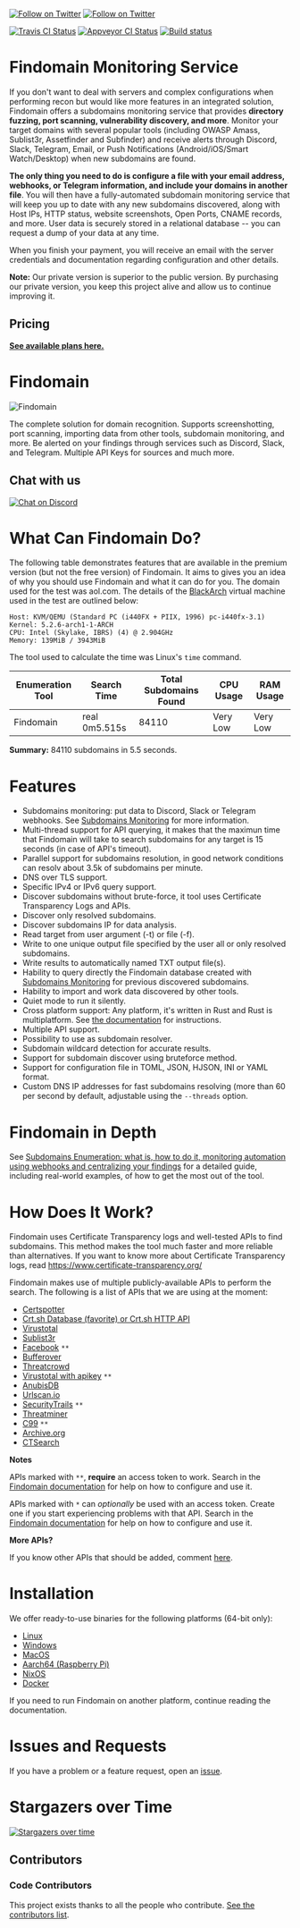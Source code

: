 [![Follow on Twitter](https://img.shields.io/twitter/follow/edu4rdshl.svg?logo=twitter)](https://twitter.com/edu4rdshl)
[![Follow on Twitter](https://img.shields.io/twitter/follow/FindomainApp.svg?logo=twitter)](https://twitter.com/FindomainApp)

[![Travis CI Status](https://travis-ci.org/edu4rdshl/findomain.svg?branch=master)](https://travis-ci.org/edu4rdshl/findomain)
[![Appveyor CI Status](https://ci.appveyor.com/api/projects/status/github/edu4rdshl/findomain?branch=master&svg=true)](https://ci.appveyor.com/project/edu4rdshl/findomain)
[![Build status](https://github.com/Edu4rdSHL/findomain/workflows/Github%20Actions/badge.svg)](https://github.com/Edu4rdSHL/findomain/actions)

# Findomain Monitoring Service

If you don't want to deal with servers and complex configurations when performing recon but would like more features in an integrated solution, Findomain offers a subdomains monitoring service that provides **directory fuzzing, port scanning, vulnerability discovery, and more**. Monitor your target domains with several popular tools (including OWASP Amass, Sublist3r, Assetfinder and Subfinder) and receive alerts through Discord, Slack, Telegram, Email, or Push Notifications (Android/iOS/Smart Watch/Desktop) when new subdomains are found. 

**The only thing you need to do is configure a file with your email address, webhooks, or Telegram information, and include your domains in another file**. You will then have a fully-automated subdomain monitoring service that will keep you up to date with any new subdomains discovered, along with Host IPs, HTTP status, website screenshots, Open Ports, CNAME records, and more. User data is securely stored in a relational database -- you can request a dump of your data at any time.

When you finish your payment, you will receive an email with the server credentials and documentation regarding configuration and other details.

**Note:** Our private version is superior to the public version. By purchasing our private version, you keep this project alive and allow us to continue improving it. 

## Pricing

[**See available plans here.**](https://findomain.app/#Pricing)

# Findomain

![Findomain](images/findomain.png)

The complete solution for domain recognition. Supports screenshotting, port scanning, importing data from other tools, subdomain monitoring, and more. Be alerted on your findings through services such as Discord, Slack, and Telegram. Multiple API Keys for sources and much more.

## Chat with us

[![Chat on Discord](https://img.shields.io/discord/697050821057183777.svg?logo=discord)](https://discord.gg/y5JaRbX)

# What Can Findomain Do?

The following table demonstrates features that are available in the premium version (but not the free version) of Findomain. It aims to gives you an idea of why you should use Findomain and what it can do for you. The domain used for the test was aol.com. The details of the [BlackArch](https://blackarch.org) virtual machine used in the test are outlined below:

```
Host: KVM/QEMU (Standard PC (i440FX + PIIX, 1996) pc-i440fx-3.1)
Kernel: 5.2.6-arch1-1-ARCH
CPU: Intel (Skylake, IBRS) (4) @ 2.904GHz
Memory: 139MiB / 3943MiB
```
The tool used to calculate the time was Linux's `time` command.

|Enumeration Tool|Search Time|Total Subdomains Found|CPU Usage|RAM Usage|
|---|---|---|---|---|
|Findomain|real 0m5.515s|84110|Very Low|Very Low|

**Summary:** 84110 subdomains in 5.5 seconds.

# Features

* Subdomains monitoring: put data to Discord, Slack or Telegram webhooks.  See [Subdomains Monitoring](README.md#subdomains-monitoring) for more information.
* Multi-thread support for API querying, it makes that the maximun time that Findomain will take to search subdomains for any target is 15 seconds (in case of API's timeout).
* Parallel support for subdomains resolution, in good network conditions can resolv about 3.5k of subdomains per minute.
* DNS over TLS support.
* Specific IPv4 or IPv6 query support.
* Discover subdomains without brute-force, it tool uses Certificate Transparency Logs and APIs.
* Discover only resolved subdomains.
* Discover subdomains IP for data analysis.
* Read target from user argument (-t) or file (-f).
* Write to one unique output file specified by the user all or only resolved subdomains.
* Write results to automatically named TXT output file(s).
* Hability to query directly the Findomain database created with [Subdomains Monitoring](docs/INSTALLATION.md#subdomains-monitoring) for previous discovered subdomains.
* Hability to import and work data discovered by other tools.
* Quiet mode to run it silently.
* Cross platform support: Any platform, it's written in Rust and Rust is multiplatform. See [the documentation](docs/INSTALLATION.md#build-for-32-bits-or-another-platform) for instructions.
* Multiple API support.
* Possibility to use as subdomain resolver.
* Subdomain wildcard detection for accurate results. 
* Support for subdomain discover using bruteforce method.
* Support for configuration file in TOML, JSON, HJSON, INI or YAML format.
* Custom DNS IP addresses for fast subdomains resolving (more than 60 per second by default, adjustable using the `--threads` option.

# Findomain in Depth

See [Subdomains Enumeration: what is, how to do it, monitoring automation using webhooks and centralizing your findings](https://medium.com/@edu4rdshl/subdomains-enumeration-what-is-how-to-do-it-monitoring-automation-using-webhooks-and-5e0a0c6d9127) for a detailed guide, including real-world examples, of how to get the most out of the tool.

# How Does It Work?
Findomain uses Certificate Transparency logs and well-tested APIs to find subdomains. This method makes the tool much faster and more reliable than alternatives. If you want to know more about Certificate Transparency logs, read https://www.certificate-transparency.org/

Findomain makes use of multiple publicly-available APIs to perform the search. The following is a list of APIs that we are using at the moment:

- [Certspotter](https://api.certspotter.com/)
- [Crt.sh Database (favorite) or Crt.sh HTTP API](https://crt.sh)
- [Virustotal](https://www.virustotal.com/ui/domains/)
- [Sublist3r](https://api.sublist3r.com/)
- [Facebook](https://developers.facebook.com/docs/certificate-transparency) `**`
- [Bufferover](http://dns.bufferover.run/)
- [Threatcrowd](https://threatcrowd.org/)
- [Virustotal with apikey](https://www.virustotal.com/) `**`
- [AnubisDB](https://jonlu.ca/anubis/)
- [Urlscan.io](https://urlscan.io/about-api/)
- [SecurityTrails](https://docs.securitytrails.com/docs) `**`
- [Threatminer](https://www.threatminer.org/api.php)
- [C99](https://api.c99.nl/) `**`
- [Archive.org](https://archive.org/)
- [CTSearch](https://ui.ctsearch.entrust.com/ui/ctsearchui)

**Notes**

APIs marked with `**`, **require** an access token to work. Search in the [Findomain documentation](docs/INSTALLATION.md#access-tokens-configuration) for help on how to configure and use it.

APIs marked with `*` can *optionally* be used with an access token. Create one if you start experiencing problems with that API. Search in the [Findomain documentation](docs/INSTALLATION.md#access-tokens-configuration) for help on how to configure and use it.

**More APIs?**

If you know other APIs that should be added, comment [here](https://github.com/Edu4rdSHL/findomain/issues/7).

# Installation

We offer ready-to-use binaries for the following platforms (64-bit only):

* [Linux](docs/INSTALLATION.md#installation-in-linux-using-compiled-artifacts)
* [Windows](docs/INSTALLATION.md#installation-windows)
* [MacOS](docs/INSTALLATION.md#installation-macos)
* [Aarch64 (Raspberry Pi)](docs/INSTALLATION.md#installation-aarch64-raspberry-pi)
* [NixOS](docs/INSTALLATION.md#installation-nixos)
* [Docker](docs/INSTALLATION.md#installation-docker)

If you need to run Findomain on another platform, continue reading the documentation.

# Issues and Requests

If you have a problem or a feature request, open an [issue](https://github.com/Edu4rdSHL/findomain/issues).

# Stargazers over Time

[![Stargazers over time](https://starchart.cc/Edu4rdSHL/findomain.svg)](https://starchart.cc/Edu4rdSHL/findomain)

## Contributors

### Code Contributors

This project exists thanks to all the people who contribute. [See the contributors list](https://github.com/Edu4rdSHL/findomain/graphs/contributors).
